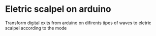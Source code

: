 # Eletric scalpel on arduino

Transform digital exits from arduino on difirents tipes of waves to eletric scalpel according to the mode
